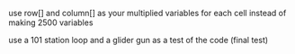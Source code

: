 use row[] and column[] as your multiplied variables for each cell instead of making 2500 variables

use a 101 station loop and a glider gun as a test of the code (final test)
